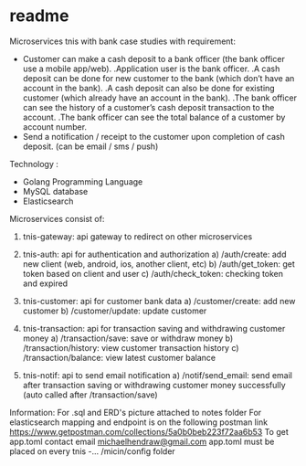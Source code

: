 # readme

Microservices tnis with bank case studies with requirement:
- Customer can make a cash deposit to a bank officer (the bank officer use a mobile app/web).
	.Application user is the bank officer.
	.A cash deposit can be done for new customer to the bank (which don’t have an account in the bank).
	.A cash deposit can also be done for existing customer (which already have an account in the bank).
	.The bank officer can see the history of a customer’s cash deposit transaction to the account.
	.The bank officer can see the total balance of a customer by account number.
- Send a notification / receipt to the customer upon completion of cash deposit. (can be email / sms / push)

Technology :
- Golang Programming Language
- MySQL database
- Elasticsearch

Microservices consist of:

1. tnis-gateway: api gateway to redirect on other microservices

2. tnis-auth: api for authentication and authorization
a) /auth/create: add new client (web, android, ios, another client, etc)
b) /auth/get_token: get token based on client and user
c) /auth/check_token: checking token and expired

3. tnis-customer: api for customer bank data
a) /customer/create: add new customer
b) /customer/update: update customer

4. tnis-transaction: api for transaction saving and withdrawing customer money
a) /transaction/save: save or withdraw money
b) /transaction/history: view customer transaction history
c) /transaction/balance: view latest customer balance

5. tnis-notif: api to send email notification
a) /notif/send_email: send email after transaction saving or withdrawing customer money successfully (auto called after /transaction/save)

Information:
For .sql and ERD's picture attached to notes folder
For elasticsearch mapping and endpoint is on the following postman link https://www.getpostman.com/collections/5a0b0beb223f72aa6b53
To get app.toml contact email michaelhendraw@gmail.com
app.toml must be placed on every tnis -... /micin/config folder